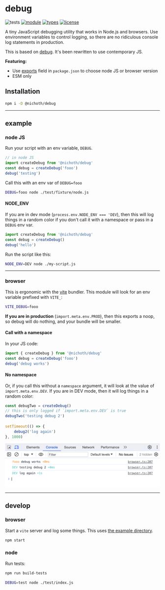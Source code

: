 # debug
![tests](https://github.com/nichoth/debug/actions/workflows/nodejs.yml/badge.svg)
[![module](https://img.shields.io/badge/module-ESM-blue)](README.md)
[![types](https://img.shields.io/npm/types/msgpackr)](README.md)
[![license](https://img.shields.io/badge/license-MIT-brightgreen)](LICENSE)

A tiny JavaScript debugging utility that works in Node.js and browsers. Use environment variables to control logging, so there are no ridiculous console log statements in production.

This is based on [debug](https://github.com/debug-js/debug). It's been rewritten to use contemporary JS.

**Featuring:**
* Use [exports](https://github.com/nichoth/debug/blob/main/package.json#L31) field in `package.json` to choose node JS or browser version
* ESM only

## Installation

```sh
npm i -D @nichoth/debug
```

------------------------------------------------------------------

## example

### node JS
Run your script with an env variable, `DEBUG`.

```js
// in node JS
import createDebug from '@nichoth/debug'
const debug = createDebug('fooo')
debug('testing')
```

Call this with an env var of `DEBUG=fooo`
```bash
DEBUG=fooo node ./test/fixture/node.js
```

#### NODE_ENV
If you are in dev mode (`process.env.NODE_ENV === 'DEV`), then this will log things in a random color if you don't call it with a namespace or pass in a `DEBUG` env var.

```js
import createDebug from '@nichoth/debug'
const debug = createDebug()
debug('hello')
```

Run the script like this:
```sh
NODE_ENV=DEV node ./my-script.js
```

------------------------------------------------------

### browser
This is ergonomic with the [vite](https://vitejs.dev/) bundler. This module will look for an env variable prefixed with `VITE_`:
```sh
VITE_DEBUG=fooo
```

**If you are in production** (`import.meta.env.PROD`), then this exports a noop, so debug will do nothing, and your bundle will be smaller.

#### Call with a namespace
In your JS code:
```js
import { createDebug } from '@nichoth/debug'
const debug = createDebug('fooo')
debug('debug works')
```

#### No namespace
Or, if you call this without a `namespace` argument, it will look at the value of `import.meta.env.DEV`. If you are in DEV mode, then it will log things in a random color:

```js
const debugTwo = createDebug()
// this is only logged if `import.meta.env.DEV` is true
debugTwo('testing debug 2')

setTimeout(() => {
    debug2('log again')
}, 1000)
```

![Screenshot of `debug` in a browser](screenshot2.png)

-------------------------------------------------------------------

## develop

### browser
Start a `vite` server and log some things. This uses [the example directory](./example/).

```sh
npm start
```

### node
Run tests:

```sh
npm run build-tests
```

```sh
DEBUG=test node ./test/index.js
```
